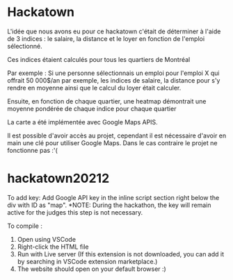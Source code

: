 # Hackatown

L'idée que nous avons eu pour ce hackatown c'était de déterminer à l'aide de 3 indices : le salaire, la distance et le loyer en fonction
de l'emploi sélectionné. 

Ces indices étaient calculés pour tous les quartiers de Montréal

Par exemple : Si une personne sélectionnais un emploi pour l'emploi X qui offrait 50 000$/an par exemple, les indices de salaire, la distance pour s'y rendre
en moyenne ainsi que le calcul du loyer était calculer.

Ensuite, en fonction de chaque quartier, une heatmap démontrait une moyenne pondérée de chaque indice pour chaque quartier

La carte a été implémentée avec Google Maps APIS. 

Il est possible d'avoir accès au projet, cependant il est nécessaire d'avoir en main une clé pour utiliser Google Maps. Dans le cas contraire le projet
ne fonctionne pas :'(

# hackatown20212
To add key:
Add Google API key in the inline script section right below the div with ID as "map". *NOTE: During the hackathon, the key will remain active for the judges this step is not necessary. 

To compile : 
1. Open using VSCode
2. Right-click the HTML file
3. Run with Live server (If this extension is not downloaded, you can add it by searching in VSCode extension marketplace.)
4. The website should open on your default browser :)
